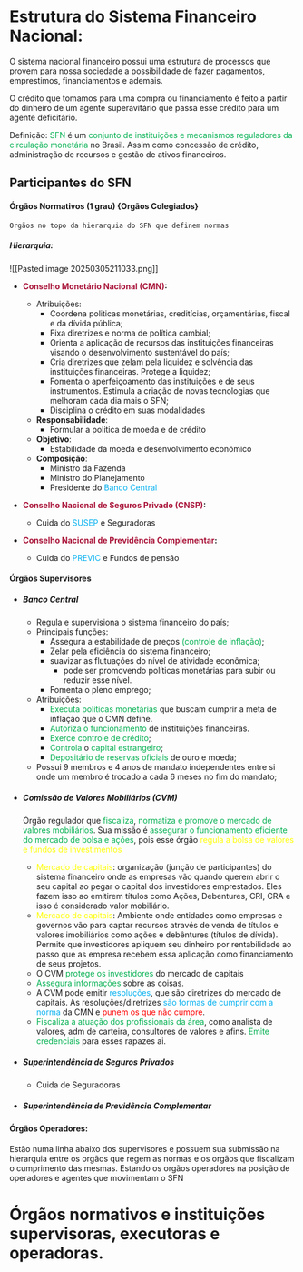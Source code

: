 
# Estrutura do Sistema Financeiro Nacional:

O sistema nacional financeiro possui uma estrutura de processos que provem para nossa sociedade a possibilidade de fazer pagamentos, emprestimos, financiamentos e ademais.

 O crédito que tomamos para uma compra ou financiamento é feito a partir do dinheiro de um agente superavitário que passa esse crédito para um agente deficitário.
 
 Definição: <span style="color:rgb(0, 176, 80)">SFN</span> é um <span style="color:rgb(0, 176, 80)">conjunto de instituições e mecanismos reguladores da circulação monetária</span> no Brasil. Assim como concessão de crédito, administração de recursos e gestão de ativos financeiros.

## Participantes do SFN

#### Órgãos Normativos (1 grau) {Orgãos Colegiados}
	Orgãos no topo da hierarquia do SFN que definem normas 

##### Hierarquia: 
![[Pasted image 20250305211033.png]]

- **<span style="color:rgb(169, 20, 57)">Conselho Monetário Nacional (CMN)</span>:** 
	- Atribuições:
		- Coordena politicas monetárias, creditícias, orçamentárias, fiscal e da dívida pública;
		- Fixa diretrizes e norma de política cambial;
		- Orienta a aplicação de recursos das instituições financeiras visando o desenvolvimento sustentável do país;
		- Cria diretrizes que zelam pela liquidez e solvência das instituições financeiras. Protege a liquidez;
		- Fomenta o aperfeiçoamento das instituições e de seus instrumentos. Estimula a criação de novas tecnologias que melhoram cada dia mais o SFN;
		- Disciplina o crédito em suas modalidades
	- **Responsabilidade**: 
		- Formular a politica de moeda e de crédito
	- **Objetivo**: 
		- Estabilidade da moeda e desenvolvimento econômico
	- **Composição**: 
		- Ministro da Fazenda
		- Ministro do Planejamento
		- Presidente do <span style="color:rgb(0, 176, 240)">Banco Central</span>
	
-  **<span style="color:rgb(169, 20, 57)">Conselho Nacional de Seguros Privado (CNSP)</span>:**
	- Cuida do <span style="color:rgb(0, 176, 240)">SUSEP</span> e Seguradoras

-  **<span style="color:rgb(169, 20, 57)">Conselho Nacional de Previdência Complementar</span>:**
	- Cuida do <span style="color:rgb(0, 176, 240)">PREVIC</span> e Fundos de pensão

#### Órgãos Supervisores

- ##### Banco Central 
	- Regula e supervisiona o sistema financeiro do país;
	- Principais funções:
		- Assegura a estabilidade de preços <span style="color:rgb(0, 176, 80)">(controle de inflação)</span>;
		- Zelar pela eficiência do sistema financeiro;
		- suavizar as flutuações do nível de atividade econômica;
			- pode ser promovendo políticas monetárias para subir ou reduzir esse nível.
		- Fomenta o pleno emprego;
	- Atribuições:
		- <span style="color:rgb(0, 176, 80)">Executa politicas monetárias</span> que buscam cumprir a meta de inflação que o CMN define.
		- <span style="color:rgb(0, 176, 80)">Autoriza o funcionamento</span> de instituições financeiras.
		- <span style="color:rgb(0, 176, 80)">Exerce controle de crédito</span>;
		- <span style="color:rgb(0, 176, 80)">Controla</span> o <span style="color:rgb(0, 176, 80)">capital estrangeiro</span>;
		- <span style="color:rgb(0, 176, 80)">Depositário de reservas oficiais</span> de ouro e moeda;
	- Possui 9 membros e 4 anos de mandato independentes entre si onde um membro é trocado a cada 6 meses no fim do mandato;

- ##### Comissão de Valores Mobiliários (CVM)
	Órgão regulador que <span style="color:rgb(0, 176, 80)">fiscaliza</span>, <span style="color:rgb(0, 176, 80)">normatiza e promove o mercado de valores mobiliários</span>. Sua missão é <span style="color:rgb(0, 176, 80)">assegurar o funcionamento eficiente do mercado de bolsa e ações</span>, pois esse órgão <span style="color:rgb(255, 255, 0)">regula a bolsa de valores e fundos de investimentos</span>
	
	- <span style="color:rgb(255, 255, 0)">Mercado de capitais</span>: organização (junção de participantes) do sistema financeiro onde as empresas vão quando querem abrir o seu capital ao pegar o capital dos investidores emprestados. Eles fazem isso ao emitirem títulos como Ações, Debentures, CRI, CRA e isso é considerado valor mobiliário.
	- <span style="color:rgb(255, 255, 0)">Mercado de capitais</span>: Ambiente onde entidades como empresas e governos vão para captar recursos através de venda de títulos e valores imobiliários como ações e debêntures (títulos de dívida). Permite que investidores apliquem seu dinheiro por rentabilidade ao passo que as empresa recebem essa aplicação como financiamento de seus projetos.
	- O CVM <span style="color:rgb(0, 176, 80)">protege os investidores</span> do mercado de capitais
	- <span style="color:rgb(0, 176, 80)">Assegura informações</span> sobre as coisas.
	- A CVM pode emitir <span style="color:rgb(0, 176, 240)">resoluções</span>, que são diretrizes do mercado de capitais. As resoluções/diretrizes <span style="color:rgb(0, 176, 240)">são</span> <span style="color:rgb(0, 176, 240)">formas de cumprir com a norma</span> da CMN e <span style="color:rgb(255, 0, 0)">punem os que não cumpre</span>.
	- <span style="color:rgb(0, 176, 80)">Fiscaliza a atuação dos profissionais da área</span>, como analista de valores, adm de carteira, consultores de valores e afins. <span style="color:rgb(0, 176, 80)">Emite credenciais</span> para esses rapazes ai.

	 

- ##### Superintendência de Seguros Privados
	- Cuida de Seguradoras

- ##### Superintendência de Previdência Complementar

#### Órgãos Operadores:
Estão numa linha abaixo dos supervisores e possuem sua submissão na hierarquia entre os orgãos que regem as normas e os orgãos que fiscalizam o cumprimento das mesmas. Estando os orgãos operadores na posição de operadores e agentes que movimentam o SFN


# Órgãos normativos e instituições supervisoras, executoras e operadoras.